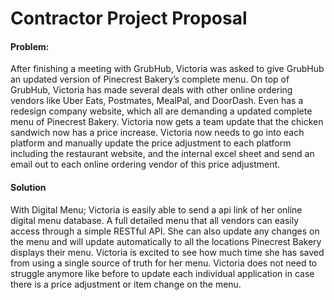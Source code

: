 # Contractor Project Proposal

#### Problem:
After finishing a meeting with GrubHub, Victoria was asked to give GrubHub an updated version of Pinecrest Bakery’s complete menu. On top of GrubHub, Victoria has made several deals with other online ordering vendors like Uber Eats, Postmates, MealPal, and DoorDash. Even has a redesign company website, which all are demanding a updated complete menu of Pinecrest Bakery. Victoria now gets a team update that the chicken sandwich now has a price increase. Victoria now needs to go into each platform and manually update the price adjustment to each platform including the restaurant website, and the internal excel sheet and send an email out to each online ordering vendor of this price adjustment.

#### Solution 
With Digital Menu; Victoria is easily able to send a api link of her online digital menu database. A full detailed menu that all vendors can easily access through a simple RESTful API. She can also update any changes on the menu and will update automatically to all the locations Pinecrest Bakery displays their menu. Victoria is excited to see how much time she has saved from using a single source of truth for her menu. Victoria does not need to struggle anymore like before to update each individual application in case there is a price adjustment or item change on the menu.
